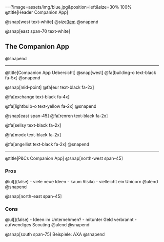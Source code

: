 ---?image=assets/img/blue.jpg&position=left&size=30% 100%
@title[Header Companion App]

@snap[west text-white]
@size[3em](5.)
@snapend

@snap[east span-70 text-white]
<h2>The Companion App</h2>
@snapend

---
@title[Companion App Uebersicht]
@snap[west]
@fa[building-o text-black fa-5x]
@snapend

@snap[mid-point]
@fa[eur text-black fa-2x]  

@fa[exchange text-black fa-4x]  

@fa[lightbulb-o text-yellow  fa-2x]
@snapend

@snap[east span-45]
@fa[renren text-black fa-2x]  

@fa[sellsy text-black fa-2x]  

@fa[modx text-black fa-2x]  

@fa[angellist text-black fa-2x]
@snapend

---
@title[P&Cs Companion App]
@snap[north-west span-45]
  <h3>Pros</h3>
  @ul[](false)
    - viele neue Ideen
    - kaum Risiko
    - vielleicht ein Unicorn
    @ulend
@snapend

@snap[north-east span-45]
  <h3>Cons</h3>
  @ul[](false)
    - Ideen im Unternehmen?
    - mitunter Geld verbrannt
    - aufwendiges Scouting
  @ulend
@snapend

@snap[south span-75]
Beispiele: AXA
@snapend
